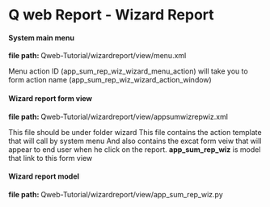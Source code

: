 # **Q web Report - Wizard Report**

#### System main menu

<b>file path: </b> Qweb-Tutorial/wizardreport/view/menu.xml</u>

Menu action ID (app_sum_rep_wiz_wizard_menu_action) will take you to form action name (app_sum_rep_wiz_wizard_action_window)

#### Wizard report form view

<b>file path: </b>Qweb-Tutorial/wizardreport/view/appsumwizrepwiz.xml

This file should be under folder wizard
This file contains the action template that will call by system menu
And also contains the excat form veiw that will appear to end user when he click on the report.
<b>app_sum_rep_wiz</b> is model that link to this form view

#### Wizard report model

<b>file path: </b>Qweb-Tutorial/wizardreport/view/app_sum_rep_wiz.py





